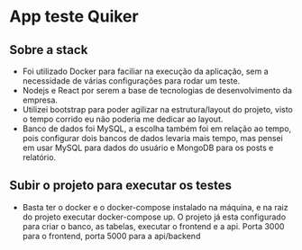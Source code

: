# App teste Quiker

## Sobre a stack

- Foi utilizado Docker para faciliar na execução da aplicação, sem a necessidade de várias configurações para rodar um teste. 
- Nodejs e React por serem a base de tecnologias de desenvolvimento da empresa. 
- Utilizei bootstrap para poder agilizar na estrutura/layout do projeto, visto o tempo corrido eu não poderia me dedicar ao layout.
- Banco de dados foi MySQL, a escolha também foi em relação ao tempo, pois configurar dois bancos de dados levaria mais tempo, mas pensei em usar MySQL para dados do usuário e MongoDB para os posts e relatório.

## Subir o projeto para executar os testes

- Basta ter o docker e o docker-compose instalado na máquina, e na raiz do projeto executar docker-compose up. O projeto já esta configurado para criar o banco, as tabelas, executar o frontend e a api. Porta 3000 para o frontend, porta 5000 para a api/backend